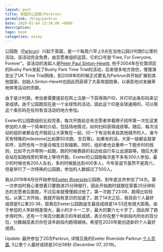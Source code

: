 ```yaml
---
layout: post
title: 英国的公园跑(Parkrun) 
permalink: /blog/parkrun
date: 2020-01-04 23:56:00 +0800
description: 
tags: book
categories: essay 
---
```


公园跑（[Parkrun](https://www.parkrun.org.uk/)）兴起于英国，是一个每周六早上9点在当地公园计时跑5公里的活动。该活动完全免费，由志愿者组织运营，它的口号是“Free, For Everyone, Forever”。该活动的发起人是[Peter Paul Sinton-Hewitt](https://en.wikipedia.org/wiki/Paul_Sinton-Hewitt), 他于2004年在伦敦郊区的Bushy Park发起了Bushy Park Time Trial的活动，后来很多地方效仿，慢慢演变出了UK Time Trial网络，到2008年的时候正式更名为Parkrun并开始扩展到其他国家。创始人Sinton-Hewitt也因此而获得了大英帝国勋章，以表彰他对发展草地体育运动的贡献。

由于是计时跑，参加者需要提前在网上注册一下获得用户ID，并打印出条形码来记录成绩。由于公园跑现在是一个全球性的活动，因此这个ID是全球通用的，可以用这个条形码在任何有该活动的地方参加。

Exeter的公园跑组织比较完善，每次开跑前总有志愿者举着牌子招呼第一次在这里参加的人做一个简单的介绍，包括场地情况，如何扫码获得成绩等。随后，每次活动的组织者都会在开跑前让大家聚在一起，问一下有没有来自其他城市的人，谁今天有特殊的milestone(比如第50次跑、生日等)。如果有的话，大家一般都会鼓掌欢呼，当然也有一次是合唱生日祝福歌。同时，组织者也会重申一下跑步时的规则，比如不允许带狗一起跑，跑的时候靠路的右边给自行车让出道路等。随后大家会站在起跑线旁的草地上等待开跑。Exeter的公园跑每次差不多有300人参加，最少的时候也有200人左右，多的时候能达到400多人。今年圣诞节虽然不是周六，但是举行了一次特殊的公园跑，参加的人数超过了500人。

我从2019年8月份开始参加[Exeter Riverside](https://www.parkrun.org.uk/exeterriverside/)公园跑，到年底总共参加了14次。第一次参加时我心里想着只要跑进25分钟就行，因此开始跑时就跟在穿着25分钟标志的志愿者后面跑，不过后来就慢慢超过他了。第一次跑了23:08，跑得比较轻松。从第二次开始，我就开始有意识的加速了。跑了14次之后，我目前个人最好成绩是5公里20:38，距离在Exeter公园跑诞生最佳成绩是14:53还有很大距离。由于参加的人年龄相差很大，最小的才十一二岁，最大的要六七十岁了，因此除了跑步用时外，还有一个用百分数表示的年龄成绩，表示你在整个年龄段内所处的百分位，分数越高表示你在该年龄段内跑得越快。希望在2020年能创造新的个人最好成绩。

Update: 最终参加了20次Parkrun, 详情见我的Exeter Riverside Parkrun [个人页面](https://www.parkrun.org.uk/exeterriverside/parkrunner/6089435/), 5公里个人最好成绩是20分38秒 (December 07, 2019)。

<!--
| Run Date | Run Number | Pos | Time | Grade | PB?|
| :--------: |:--: |:--:|:---: |:-----: |:--:|
| 22/02/2020 | 287 | 33 | 21:15| 60.71% |    |
| 08/02/2020 | 286 | 32 | 21:02| 61.33% |    | 
| 01/02/2020 | 285 | 42 | 21:22| 60.37% |    | 
| 25/01/2020 | 284 | 56 | 21:08| 61.04% |    | 
| 11/01/2020 | 283 | 32 | 20:54| 61.72% |    | 
| 04/01/2020 | 282 | 40 | 21:19| 60.52% |    | 
| 28/12/2019 | 281 | 34 | 21:16| 60.66% |    | 
| 21/12/2019 | 279 | 35 | 21:27| 60.14% |    | 
| 07/12/2019 | 277 | 35 | 20:38| 62.52% | PB |
| 30/11/2019 | 276 | 35 | 20:57| 61.58% |    | 
| 16/11/2019 | 274 | 32 | 20:53| 61.77% |    | 
| 02/11/2019 | 272 | 23 | 21:27| 60.14% |    | 
| 19/10/2019 | 270 | 47 | 20:55| 61.67% |    | 
| 05/10/2019 | 268 | 47 | 20:50| 61.92% | PB |
| 28/09/2019 | 267 | 50 | 21:01| 61.38% |    | 
| 21/09/2019 | 266 | 42 | 20:57| 61.58% | PB |
| 14/09/2019 | 265 | 45 | 21:06| 61.14% |    | 
| 31/08/2019 | 263 | 46 | 21:04| 61.23% | PB |
| 24/08/2019 | 262 | 54 | 21:38| 59.63% | PB |
| 17/08/2019 | 261 | 82 | 23:08| 55.76% |    | 
-->

